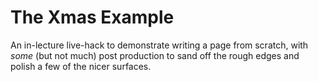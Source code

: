 # The Xmas Example
An in-lecture live-hack to demonstrate writing a page from scratch, with _some_ (but not much) post production to sand off the rough edges and polish a few of the nicer surfaces.

